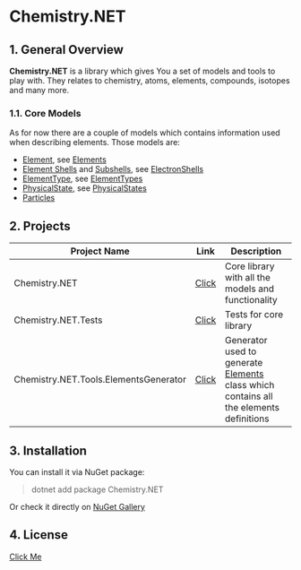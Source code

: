 # Chemistry.NET

## 1. General Overview
**Chemistry.NET** is a library which gives You a set of models and tools to play with. They relates to chemistry, atoms, elements, compounds, isotopes and many more.

### 1.1. Core Models
As for now there are a couple of models which contains information used when describing elements. Those models are:
  - [Element](https://github.com/Sejoslaw/Chemistry.NET/blob/master/Chemistry.NET/Models/Element.cs), see [Elements](https://github.com/Sejoslaw/Chemistry.NET/blob/master/Chemistry.NET/Models/Elements.cs)
  - [Element Shells](https://github.com/Sejoslaw/Chemistry.NET/blob/master/Chemistry.NET/Models/ElectronShell.cs) and [Subshells](https://github.com/Sejoslaw/Chemistry.NET/blob/master/Chemistry.NET/Models/ElectronSubShell.cs), see [ElectronShells](https://github.com/Sejoslaw/Chemistry.NET/blob/master/Chemistry.NET/Models/ElectronShells.cs)
  - [ElementType](https://github.com/Sejoslaw/Chemistry.NET/blob/master/Chemistry.NET/Models/ElementType.cs), see [ElementTypes](https://github.com/Sejoslaw/Chemistry.NET/blob/master/Chemistry.NET/Models/ElementTypes.cs)
  - [PhysicalState](https://github.com/Sejoslaw/Chemistry.NET/blob/master/Chemistry.NET/Models/PhysicalState.cs), see [PhysicalStates](https://github.com/Sejoslaw/Chemistry.NET/blob/master/Chemistry.NET/Models/PhysicalStates.cs)
  - [Particles](https://github.com/Sejoslaw/Chemistry.NET/blob/master/Chemistry.NET/Models/Particles/Particles.cs)

## 2. Projects

Project Name | Link | Description
-------------|------|------------
Chemistry.NET | [Click](https://github.com/Sejoslaw/Chemistry.NET/tree/master/Chemistry.NET) | Core library with all the models and functionality
Chemistry.NET.Tests | [Click](https://github.com/Sejoslaw/Chemistry.NET/tree/master/Chemistry.NET.Tests) | Tests for core library
Chemistry.NET.Tools.ElementsGenerator | [Click](https://github.com/Sejoslaw/Chemistry.NET/tree/master/Tools/Chemistry.NET.Tools.ElementsGenerator) | Generator used to generate [Elements](https://github.com/Sejoslaw/Chemistry.NET/blob/master/Chemistry.NET/Models/Elements.cs) class which contains all the elements definitions

## 3. Installation
You can install it via NuGet package:
> dotnet add package Chemistry.NET

Or check it directly on [NuGet Gallery](https://www.nuget.org/packages/Chemistry.NET/)

## 4. License

[Click Me](https://github.com/Sejoslaw/Chemistry.NET/blob/master/LICENSE)
